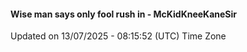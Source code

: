 #### Wise man says only fool rush in - McKidKneeKaneSir
Updated on 13/07/2025 - 08:15:52 (UTC) Time Zone
